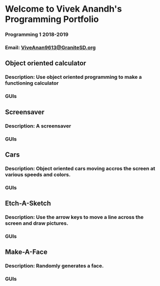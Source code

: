 # Welcome to Vivek Anandh's Programming Portfolio
### Programming 1 2018-2019
### Email: ViveAnan9613@GraniteSD.org



## Object oriented calculator
### Description: Use object oriented programming to make a functioning calculator
### GUIs




## Screensaver
### Description: A screensaver
### GUIs



## Cars
### Description: Object oriented cars moving accros the screen at various speeds and colors.
### GUIs




## Etch-A-Sketch
### Description: Use the arrow keys to move a line across the screen and draw pictures.
### GUIs




## Make-A-Face
### Description: Randomly generates a face.
### GUIs
